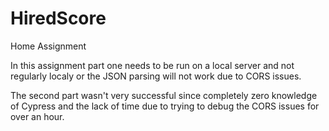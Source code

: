# HiredScore
Home Assignment

In this assignment part one needs to be run on a local server and not regularly localy or the JSON parsing will not work due to CORS issues.

The second part wasn't very successful since completely zero knowledge of Cypress and the lack of time due to trying to debug the CORS issues for over an hour.
